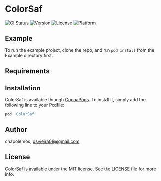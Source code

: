 # ColorSaf

[![CI Status](https://img.shields.io/travis/chapolemos/ColorSaf.svg?style=flat)](https://travis-ci.org/chapolemos/ColorSaf)
[![Version](https://img.shields.io/cocoapods/v/ColorSaf.svg?style=flat)](https://cocoapods.org/pods/ColorSaf)
[![License](https://img.shields.io/cocoapods/l/ColorSaf.svg?style=flat)](https://cocoapods.org/pods/ColorSaf)
[![Platform](https://img.shields.io/cocoapods/p/ColorSaf.svg?style=flat)](https://cocoapods.org/pods/ColorSaf)

## Example

To run the example project, clone the repo, and run `pod install` from the Example directory first.

## Requirements

## Installation

ColorSaf is available through [CocoaPods](https://cocoapods.org). To install
it, simply add the following line to your Podfile:

```ruby
pod 'ColorSaf'
```

## Author

chapolemos, gsvieira08@gmail.com

## License

ColorSaf is available under the MIT license. See the LICENSE file for more info.
